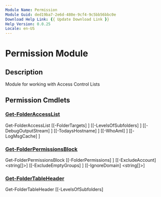 ```yaml
---
Module Name: Permission
Module Guid: ded19ba7-2e6d-480e-9cf4-9c5bb56bbc0e
Download Help Link: {{ Update Download Link }}
Help Version: 0.0.25
Locale: en-US
---
```


# Permission Module
## Description
Module for working with Access Control Lists

## Permission Cmdlets
### [Get-FolderAccessList](Get-FolderAccessList.md)

Get-FolderAccessList [[-FolderTargets] <Object>] [[-LevelsOfSubfolders] <Object>] [[-DebugOutputStream] <string>] [[-TodaysHostname] <string>] [[-WhoAmI] <string>] [[-LogMsgCache] <hashtable>]


### [Get-FolderPermissionsBlock](Get-FolderPermissionsBlock.md)

Get-FolderPermissionsBlock [[-FolderPermissions] <Object>] [[-ExcludeAccount] <string[]>] [[-ExcludeEmptyGroups] <Object>] [[-IgnoreDomain] <string[]>]


### [Get-FolderTableHeader](Get-FolderTableHeader.md)

Get-FolderTableHeader [[-LevelsOfSubfolders] <Object>]


### [Get-HtmlBody](Get-HtmlBody.md)

Get-HtmlBody [[-FolderList] <Object>] [[-HtmlFolderPermissions] <Object>]


### [Get-HtmlFolderList](Get-HtmlFolderList.md)

Get-HtmlFolderList [[-FolderTableHeader] <Object>] [[-HtmlTableOfFolders] <Object>]


### [Get-PrtgXmlSensorOutput](Get-PrtgXmlSensorOutput.md)

Get-PrtgXmlSensorOutput [[-NtfsIssues] <Object>]


### [Get-ReportDescription](Get-ReportDescription.md)

Get-ReportDescription [[-LevelsOfSubfolders] <Object>]


### [Select-FolderTableProperty](Select-FolderTableProperty.md)

Select-FolderTableProperty [[-InputObject] <Object>]


### [Select-UniqueAccountPermission](Select-UniqueAccountPermission.md)

Select-UniqueAccountPermission [[-AccountPermission] <Object>] [[-IgnoreDomain] <string[]>] [[-KnownUsers] <Object>] [<CommonParameters>]


### [Update-CaptionCapitalization](Update-CaptionCapitalization.md)

Update-CaptionCapitalization [[-ThisHostName] <string>] [[-Win32AccountsByCaption] <hashtable>]



